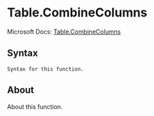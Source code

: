 ---
---

# Table.CombineColumns

Microsoft Docs: [Table.CombineColumns](https://docs.microsoft.com/en-us/powerquery-m/table-combinecolumns)

## Syntax

```
Syntax for this function.
```

## About

About this function.

